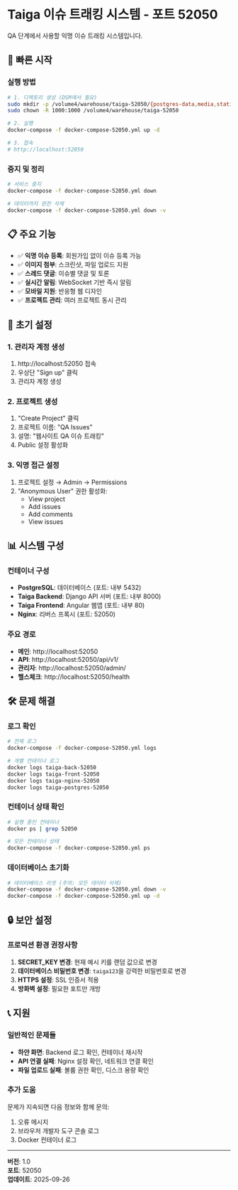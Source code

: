 # Taiga 이슈 트래킹 시스템 - 포트 52050

QA 단계에서 사용할 익명 이슈 트래킹 시스템입니다.

## 🚀 빠른 시작

### 실행 방법
```bash
# 1. 디렉토리 생성 (DSM에서 필요)
sudo mkdir -p /volume4/warehouse/taiga-52050/{postgres-data,media,static}
sudo chown -R 1000:1000 /volume4/warehouse/taiga-52050

# 2. 실행
docker-compose -f docker-compose-52050.yml up -d

# 3. 접속
# http://localhost:52050
```

### 중지 및 정리
```bash
# 서비스 중지
docker-compose -f docker-compose-52050.yml down

# 데이터까지 완전 삭제
docker-compose -f docker-compose-52050.yml down -v
```

## 📋 주요 기능

- ✅ **익명 이슈 등록**: 회원가입 없이 이슈 등록 가능
- ✅ **이미지 첨부**: 스크린샷, 파일 업로드 지원  
- ✅ **스레드 댓글**: 이슈별 댓글 및 토론
- ✅ **실시간 알림**: WebSocket 기반 즉시 알림
- ✅ **모바일 지원**: 반응형 웹 디자인
- ✅ **프로젝트 관리**: 여러 프로젝트 동시 관리

## 🔧 초기 설정

### 1. 관리자 계정 생성
1. http://localhost:52050 접속
2. 우상단 "Sign up" 클릭
3. 관리자 계정 생성

### 2. 프로젝트 생성
1. "Create Project" 클릭
2. 프로젝트 이름: "QA Issues"
3. 설명: "웹사이트 QA 이슈 트래킹"
4. Public 설정 활성화

### 3. 익명 접근 설정
1. 프로젝트 설정 → Admin → Permissions
2. "Anonymous User" 권한 활성화:
   - View project
   - Add issues
   - Add comments
   - View issues

## 📊 시스템 구성

### 컨테이너 구성
- **PostgreSQL**: 데이터베이스 (포트: 내부 5432)
- **Taiga Backend**: Django API 서버 (포트: 내부 8000)
- **Taiga Frontend**: Angular 웹앱 (포트: 내부 80)
- **Nginx**: 리버스 프록시 (포트: 52050)

### 주요 경로
- **메인**: http://localhost:52050
- **API**: http://localhost:52050/api/v1/
- **관리자**: http://localhost:52050/admin/
- **헬스체크**: http://localhost:52050/health

## 🛠️ 문제 해결

### 로그 확인
```bash
# 전체 로그
docker-compose -f docker-compose-52050.yml logs

# 개별 컨테이너 로그
docker logs taiga-back-52050
docker logs taiga-front-52050  
docker logs taiga-nginx-52050
docker logs taiga-postgres-52050
```

### 컨테이너 상태 확인
```bash
# 실행 중인 컨테이너
docker ps | grep 52050

# 모든 컨테이너 상태
docker-compose -f docker-compose-52050.yml ps
```

### 데이터베이스 초기화
```bash
# 데이터베이스 리셋 (주의: 모든 데이터 삭제)
docker-compose -f docker-compose-52050.yml down -v
docker-compose -f docker-compose-52050.yml up -d
```

## 🔒 보안 설정

### 프로덕션 환경 권장사항
1. **SECRET_KEY 변경**: 현재 예시 키를 랜덤 값으로 변경
2. **데이터베이스 비밀번호 변경**: `taiga123`을 강력한 비밀번호로 변경
3. **HTTPS 설정**: SSL 인증서 적용
4. **방화벽 설정**: 필요한 포트만 개방

## 📞 지원

### 일반적인 문제들
- **하얀 화면**: Backend 로그 확인, 컨테이너 재시작
- **API 연결 실패**: Nginx 설정 확인, 네트워크 연결 확인
- **파일 업로드 실패**: 볼륨 권한 확인, 디스크 용량 확인

### 추가 도움
문제가 지속되면 다음 정보와 함께 문의:
1. 오류 메시지
2. 브라우저 개발자 도구 콘솔 로그
3. Docker 컨테이너 로그

---

**버전**: 1.0  
**포트**: 52050  
**업데이트**: 2025-09-26
